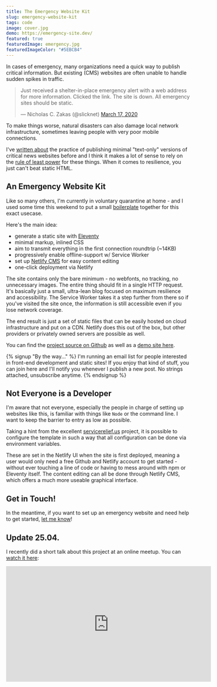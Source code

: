 ```yaml
---
title: The Emergency Website Kit
slug: emergency-website-kit
tags: code
image: cover.jpg
demo: https://emergency-site.dev/
featured: true
featuredImage: emergency.jpg
featuredImageColor: "#5EBCB4"
---
```


<p class="lead">In cases of emergency, many organizations need a quick way to publish critical information. But existing (CMS) websites are often unable to handle sudden spikes in traffic.</p>

<blockquote class="twitter-tweet"><p lang="en" dir="ltr">Just received a shelter-in-place emergency alert with a web address for more information. Clicked the link. The site is down. All emergency sites should be static.</p>&mdash; Nicholas C. Zakas (@slicknet) <a href="https://twitter.com/slicknet/status/1239972949819404291?ref_src=twsrc%5Etfw">March 17, 2020</a></blockquote>

To make things worse, natural disasters can also damage local network infrastructure, sometimes leaving people with very poor mobile connections.

I've [written about](/blog/hurricane-web/) the practice of publishing minimal "text-only" versions of critical news websites before and I think it makes a lot of sense to rely on the [rule of least power](https://en.wikipedia.org/wiki/Rule_of_least_power) for these things. When it comes to resilience, you just can't beat static HTML.

## An Emergency Website Kit

Like so many others, I'm currently in voluntary quarantine at home - and I used some time this weekend to put a small [boilerplate](https://github.com/maxboeck/emergency-site) together for this exact usecase.

Here's the main idea:  

* generate a static site with [Eleventy](https://11ty.dev)
* minimal markup, inlined CSS
* aim to transmit everything in the first connection roundtrip (~14KB)
* progressively enable offline-support w/ Service Worker
* set up [Netlify CMS](https://www.netlifycms.org/) for easy content editing
* one-click deployment via Netlify

The site contains only the bare minimum - no webfonts, no tracking, no unnecessary images. The entire thing should fit in a single HTTP request. It's basically just a small, ultra-lean blog focused on maximum resilience and accessibility. The Service Worker takes it a step further from there so if you've visited the site once, the information is still accessible even if you lose network coverage.

The end result is just a set of static files that can be easily hosted on cloud infrastructure and put on a CDN. Netlify does this out of the box, but other providers or privately owned servers are possible as well.

You can find the [project source on Github](https://github.com/maxboeck/emergency-site) as well as a [demo site here](https://emergency-site.dev/).

{% signup "By the way..." %}
I'm running an email list for people interested in front-end development and static sites!
If you enjoy that kind of stuff, you can join here and I'll notify you whenever I publish a new post. No strings attached, unsubscribe anytime.
{% endsignup %}

## Not Everyone is a Developer

I'm aware that not everyone, especially the people in charge of setting up websites like this, is familiar with things like `Node` or the command line. I want to keep the barrier to entry as low as possible.

Taking a hint from the excellent [servicerelief.us](https://www.servicerelief.us/start) project, it is possible to configure the template in such a way that all configuration can be done via environment variables.

These are set in the Netlify UI when the site is first deployed, meaning a user would only need a free Github and Netlify account to get started - without ever touching a line of code or having to mess around with npm or Eleventy itself. The content editing can all be done through Netlify CMS, which offers a much more useable graphical interface.

## Get in Touch!

In the meantime, if you want to set up an emergency website and need help to get started, [let me know](mailto:hello@mxb.dev)!

## Update 25.04.

I recently did a short talk about this project at an online meetup. You can [watch it here](https://www.youtube.com/watch?v=0WCNOHCuqYU):

<iframe width="560" height="315" src="https://www.youtube-nocookie.com/embed/0WCNOHCuqYU?start=5" frameborder="0" allow="accelerometer; autoplay; encrypted-media; gyroscope; picture-in-picture" allowfullscreen></iframe>



